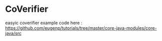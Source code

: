 # CoVerifier
easyic coverifier
example code here :
https://github.com/eugenp/tutorials/tree/master/core-java-modules/core-java/src
